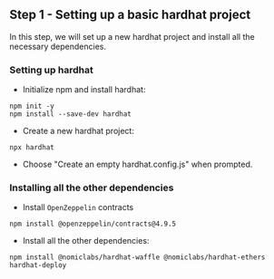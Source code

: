 ## Step 1 - Setting up a basic hardhat project

In this step, we will set up a new hardhat project and install all the necessary dependencies.

### Setting up hardhat

- Initialize npm and install hardhat:

```
npm init -y
npm install --save-dev hardhat
```

- Create a new hardhat project:

```
npx hardhat
```

- Choose "Create an empty hardhat.config.js" when prompted.

### Installing all the other dependencies

- Install `OpenZeppelin` contracts

```
npm install @openzeppelin/contracts@4.9.5
```

- Install all the other dependencies:

```
npm install @nomiclabs/hardhat-waffle @nomiclabs/hardhat-ethers hardhat-deploy
```